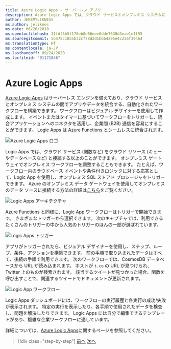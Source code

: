 ```yaml
---
title: Azure Logic Apps - サーバーレス アプリ
description: Azure Logic Apps では、クラウド サービスとオンプレミス システムにまたがったアプリとデータを統合する、自動化されたスケーラブルなワークフローを構築できます。
author: JEREMYLIKNESS
ms.author: jeliknes
ms.date: 06/26/2018
ms.openlocfilehash: 11fdf5b5f176eb0d66eee6dde7638d3eae1e1f55
ms.sourcegitcommit: 5b475c1855b32cf78d2d1bbb4295e4c236f39464
ms.translationtype: HT
ms.contentlocale: ja-JP
ms.lasthandoff: 09/24/2020
ms.locfileid: "91171846"
---
```

# <a name="azure-logic-apps"></a>Azure Logic Apps

[Azure Logic Apps](/azure/logic-apps) はサーバーレス エンジンを備えており、クラウド サービスとオンプレミス システムの間でアプリやデータを統合する、自動化されたワークフローを構築できます。 ワークフローはビジュアル デザイナーを使用して作成します。 イベントまたはタイマーに基づいてワークフローをトリガーし、統合アプリケーションへのコネクタを活用し、企業間 (B2B) 通信を容易にすることができます。 Logic Apps は Azure Functions とシームレスに統合されます。

![Azure Logic Apps ロゴ](./media/logic-apps-logo.png)

Logic Apps では、クラウド サービス (関数など) をクラウド リソース (キューやデータベースなど) と接続する以上のことができます。 オンプレミス ゲートウェイでオンプレミス ワークフローを調整することもできます。 たとえば、ワークフロー内のラウドベース イベントや条件付きロジックに対する応答として、Logic App を使用し、オンプレミス SQL ストアド プロシージャをトリガーできます。 Azure のオンプレミス データ ゲートウェイを使用してオンプレミスのデータ ソースに接続する方法の詳細は[こちら](/azure/analysis-services/analysis-services-gateway)をご覧ください。

![Logic Apps アーキテクチャ](./media/logic-apps-architecture.png)

Azure Functions と同様に、Logic App ワークフローはトリガーで開始できます。 さまざまなトリガーから選択できます。 次のキャプチャでは、利用できるたくさんのトリガーの中から人気のトリガーのほんの一部が選ばれています。

![Logic Apps トリガー](./media/logic-app-triggers.png)

アプリがトリガーされたら、ビジュアル デザイナーを使用し、ステップ、ループ、条件、アクションを構築できます。 前の手順で取り込まれたデータはすべて、後続の手順で利用できます。 次のワークフローでは、CosmosDB データベースから URL が読み込まれます。 ホストが `t.co` の URL が見つけられ、Twitter 上のものが検索されます。 該当するツイートが見つかった場合、関数を呼び出すことで、関連するツイートでドキュメントが更新されます。

![Logic App ワークフロー](./media/logic-app-workflow.png)

Logic Apps ダッシュボードには、ワークフローの実行履歴と各実行の成功/失敗が表示されます。 特定の実行を表示したり、各手順で使用されたデータを検査し、問題を解決したりできます。 Logic Apps には自分で編集できるテンプレートがあり、複雑な企業ワークフローに適しています。

詳細については、[Azure Logic Apps](/azure/logic-apps)に関するページを参照してください。

>[!div class="step-by-step"]
>[前へ](application-insights.md)
>[次へ](event-grid.md)
